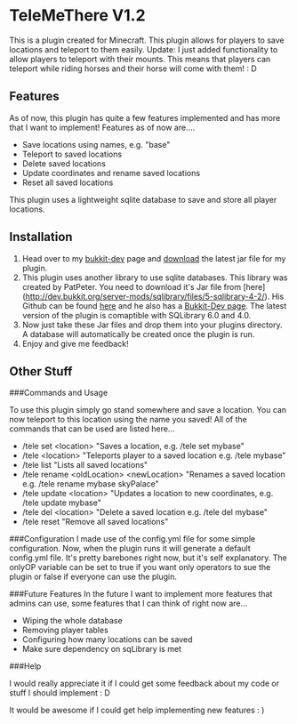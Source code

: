 TeleMeThere V1.2
================

This is a plugin created for Minecraft. This plugin allows for players to save locations and teleport to them easily.
Update: I just added functionality to allow players to teleport with their mounts. This means that players can teleport while riding horses and their horse will come with them! : D

Features
-----------

As of now, this plugin has quite a few features implemented and has more that I want to implement!
Features as of now are....

* Save locations using names, e.g. "base"
* Teleport to saved locations
* Delete saved locations
* Update coordinates and rename saved locations
* Reset all saved locations

This plugin uses a lightweight sqlite database to save and store all player locations. 

Installation
------------

1. Head over to my [bukkit-dev](http://dev.bukkit.org/server-mods/tele-me-there/) page and [download](http://dev.bukkit.org/server-mods/tele-me-there/files/) the latest jar file for my plugin.
2. This plugin uses another library to use sqlite databases. This library was created by PatPeter.
You need to download it's Jar file from [here] (http://dev.bukkit.org/server-mods/sqlibrary/files/5-sqlibrary-4-2/).
His Github can be found [here](https://github.com/PatPeter/SQLibrary) and he also has a [Bukkit-Dev page](http://dev.bukkit.org/server-mods/sqlibrary/).
The latest version of the plugin is comaptible with SQLibrary 6.0 and 4.0.
3. Now just take these Jar files and drop them into your plugins directory. A database will automatically be created once the plugin is run.
4. Enjoy and give me feedback!

Other Stuff
------

###Commands and Usage

To use this plugin simply go stand somewhere and save a location. You can now teleport to this location using the name you saved!
All of the commands that can be used are listed here...

* /tele set \<location> "Saves a location, e.g. /tele set mybase"
* /tele \<location> "Teleports player to a saved location e.g. /tele mybase"
* /tele list "Lists all saved locations"
* /tele rename \<oldLocation> \<newLocation> "Renames a saved location e.g. /tele rename mybase skyPalace"
* /tele update \<location> "Updates a location to new coordinates, e.g. /tele update mybase"
* /tele del \<location> "Delete a saved location e.g. /tele del mybase"
* /tele reset "Remove all saved locations"

###Configuration
I made use of the config.yml file for some simple configuration.
Now, when the plugin runs it will generate a default config.yml file.
It's pretty barebones right now, but it's self explanatory.
The onlyOP variable can be set to true if you want only operators to sue the plugin or false if everyone can use the plugin.


###Future Features
In the future I want to implement more features that admins can use, some features that I can think of right now are...

* Wiping the whole database
* Removing player tables
* Configuring how many locations can be saved
* Make sure dependency on sqLibrary is met

###Help

I would really appreciate it if I could get some feedback about my code or stuff I should implement : D

It would be awesome if I could get help implementing new features : )

